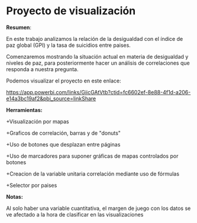 # Proyecto de visualización

**Resumen**:

En este trabajo analizamos la relación de la desigualdad con el índice de paz global (GPI) y la tasa de suicidios entre paises.

Comenzaremos mostrando la situación actual en materia de desigualdad y niveles de paz, para posteriormente hacer un análisis de correlaciones que responda a nuestra pregunta.

Podemos visualizar el proyecto en este enlace:

<https://app.powerbi.com/links/GiicGAtVtb?ctid=fc6602ef-8e88-4f1d-a206-e14a3bc19af2&pbi_source=linkShare>

**Herramientas:**

+Visualización por mapas

+Graficos de correlación, barras y de "donuts"

+Uso de botones que desplazan entre páginas

+Uso de marcadores para suponer gráficas de mapas controlados por botones

+Creacion de la variable unitaria correlación mediante uso de fórmulas

+Selector por paises

**Notas:**

Al solo haber una variable cuantitativa, el margen de juego con los datos se ve afectado a la hora de clasificar en las visualizaciones
